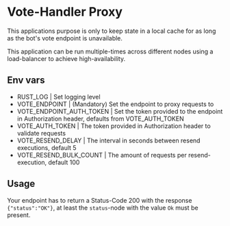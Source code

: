 # Vote-Handler Proxy
This applications purpose is only to keep state in a local cache for 
as long as the bot's vote endpoint is unavailable.

This application can be run multiple-times across different nodes using
a load-balancer to achieve high-availability.

## Env vars
* RUST_LOG | Set logging level
* VOTE_ENDPOINT | (Mandatory) Set the endpoint to proxy requests to
* VOTE_ENDPOINT_AUTH_TOKEN | Set the token provided to the endpoint in Authorization header, 
defaults from VOTE_AUTH_TOKEN
* VOTE_AUTH_TOKEN | The token provided in Authorization header to 
validate requests
* VOTE_RESEND_DELAY | The interval in seconds between resend 
executions, default 5
* VOTE_RESEND_BULK_COUNT | The amount of requests per resend-execution, 
default 100

## Usage
Your endpoint has to return a Status-Code 200 with the response ``{"status":"OK"}``, 
at least the `status`-node with the value `Ok` must be present.